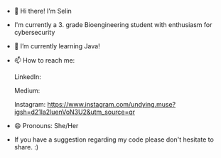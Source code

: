 - 👋 Hi there! I’m Selin
- I'm currently a 3. grade Bioengineering student with enthusiasm for cybersecurity
- 🌱 I’m currently learning Java!

- 📫 How to reach me:

  LinkedIn: 

  Medium: 

  Instagram: https://www.instagram.com/undying.muse?igsh=d21la2luenVoN3U2&utm_source=qr
 
- 😄 Pronouns: She/Her
- If you have a suggestion regarding my code please don't hesitate to share. :)

<!---
undying-muse/undying-muse is a ✨ special ✨ repository because its `README.md` (this file) appears on your GitHub profile.
You can click the Preview link to take a look at your changes.
- ⚡ Fun fact: I am NOT selena gomez XD
--->
